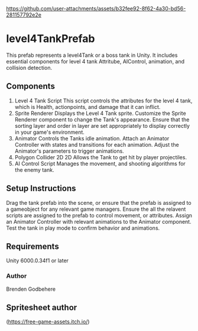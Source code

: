 

https://github.com/user-attachments/assets/b32fee92-8f62-4a30-bd56-281157792e2e

# level4TankPrefab
This prefab represents a level4Tank or a boss tank in Unity. It includes essential components for level 4 tank Attritube, AIControl, animation, and collision detection.
## Components
1. Level 4 Tank Script
This script controls the attributes for the level 4 tank, which is Health, actionpoints, and damage that it can inflict.
2. Sprite Renderer
Displays the Level 4 Tank sprite.
Customize the Sprite Renderer component to change the Tank's appearance.
Ensure that the sorting layer and order in layer are set appropriately to display correctly in your game's environment.
3. Animator
Controls the Tanks idle animation.
Attach an Animator Controller with states and transitions for each animation.
Adjust the Animator's parameters to trigger animations.
4. Polygon Collider 2D 2D
Allows the Tank to get hit by player projectiles.
5. AI Control Script
Manages the movement, and shooting algorithms for the enemy tank. 
## Setup Instructions
Drag the tank prefab into the scene, or ensure that the prefab is assigned to a gameobject for any relevant game managers.
Ensure the all the relavent scripts are assigned to the prefab to control movement, or attributes.
Assign an Animator Controller with relevant animations to the Animator component.
Test the tank in play mode to confirm behavior and animations.
## Requirements
Unity 6000.0.34f1 or later
### Author 
Brenden Godbehere
## Spritesheet author
(https://free-game-assets.itch.io/)
